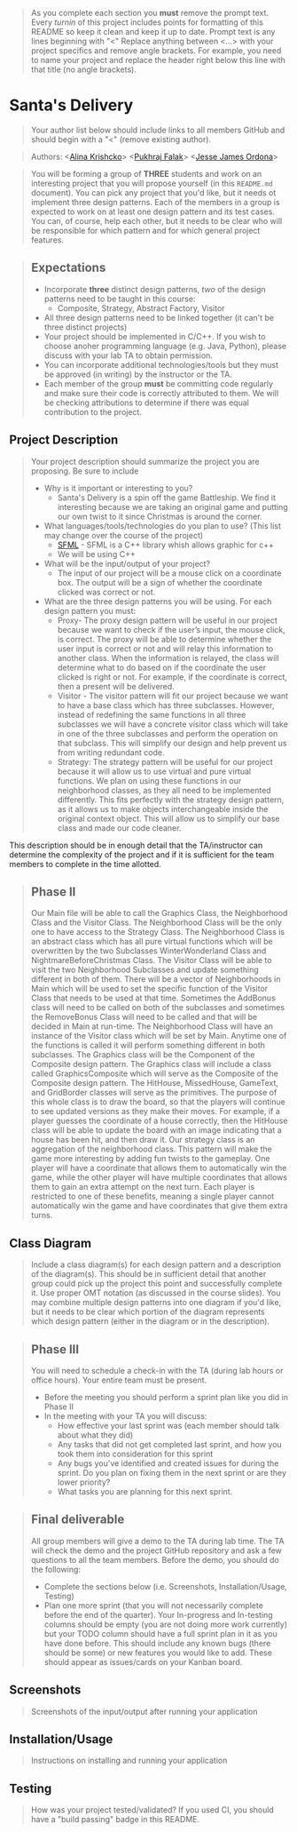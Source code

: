  > As you complete each section you **must** remove the prompt text. Every *turnin* of this project includes points for formatting of this README so keep it clean and keep it up to date. 
 > Prompt text is any lines beginning with "\<"
 > Replace anything between \<...\> with your project specifics and remove angle brackets. For example, you need to name your project and replace the header right below this line with that title (no angle brackets). 
# Santa's Delivery
 > Your author list below should include links to all members GitHub and should begin with a "\<" (remove existing author).
 
 > Authors: \<[Alina Krishcko](https://github.com/Aika87)\> \<[Pukhraj Falak](https://github.com/psfalak)\> \<[Jesse James Ordona](https://github.com/jessejamesss)\>
 
 > You will be forming a group of **THREE** students and work on an interesting project that you will propose yourself (in this `README.md` document). You can pick any project that you'd like, but it needs ot implement three design patterns. Each of the members in a group is expected to work on at least one design pattern and its test cases. You can, of course, help each other, but it needs to be clear who will be responsible for which pattern and for which general project features.
 
 > ## Expectations
 > * Incorporate **three** distinct design patterns, *two* of the design patterns need to be taught in this course:
 >   * Composite, Strategy, Abstract Factory, Visitor
 > * All three design patterns need to be linked together (it can't be three distinct projects)
 > * Your project should be implemented in C/C++. If you wish to choose anoher programming language (e.g. Java, Python), please discuss with your lab TA to obtain permission.
 > * You can incorporate additional technologies/tools but they must be approved (in writing) by the instructor or the TA.
 > * Each member of the group **must** be committing code regularly and make sure their code is correctly attributed to them. We will be checking attributions to determine if there was equal contribution to the project.

## Project Description
 > Your project description should summarize the project you are proposing. Be sure to include
 > * Why is it important or interesting to you?
 >   * Santa's Delivery is a spin off the game Battleship. We find it interesting because we are taking an original game and putting our own twist to it since Christmas is around the corner.
 > * What languages/tools/technologies do you plan to use? (This list may change over the course of the project)
 >   * [SFML](https://www.sfml-dev.org/) - SFML is a C++ library whish allows graphic for c++
 >   * We will be using C++ 
 > * What will be the input/output of your project?
 >   * The input of our project will be a mouse click on a coordinate box. The output will be a sign of whether the coordinate clicked was correct or not.
 > * What are the three design patterns you will be using. For each design pattern you must:
 >   * Proxy- The proxy design pattern will be useful in our project because we want to check if the user’s input, the mouse click, is correct. The proxy will be able to determine whether the user input is correct or not and will relay this information to another class. When the information is relayed, the class will determine what to do based on if the coordinate the user clicked is right or not. For example, if the coordinate is correct, then a present will be delivered.
 >   * Visitor - The visitor pattern will fit our project because we want to have a base class which has three subclasses. However, instead of redefining the same functions in all three subclasses we will have a concrete visitor class which will take in one of the three subclasses and perform the operation on that subclass. This will simplify our design and help prevent us from writing redundant code. 
 >   * Strategy: The strategy pattern will be useful for our project because it will allow us to use virtual and pure virtual functions. We plan on using these functions in our neighborhood classes, as they all need to be implemented differently. This fits perfectly with the strategy design pattern, as it allows us to make objects interchangeable inside the original context object. This will allow us to simplify our base class and made our code cleaner.

 This description should be in enough detail that the TA/instructor can determine the complexity of the project and if it is sufficient for the team members to complete in the time allotted. 

 > ## Phase II
 > Our Main file will be able to call the Graphics Class, the Neighborhood Class and the Visitor Class. The Neighborhood Class will be the only one to have access to the Strategy Class. The Neighborhood Class is an abstract class which has all pure virtual functions which will be overwritten by the two Subclasses WinterWonderland Class and NightmareBeforeChristmas Class. The Visitor Class will be able to visit the two Neighborhood Subclasses and update something different in both of them. There will be a vector of Neighborhoods in Main which will be used to set the specific function of the Visitor Class that needs to be used at that time. Sometimes the AddBonus class will need to be called on both of the subclasses and sometimes the RemoveBonus Class will need to be called and that will be decided in Main at run-time. The Neighborhood Class will have an instance of the Visitor class which will be set by Main. Anytime one of the functions is called it will perform something different in both subclasses. The Graphics class will be the Component of the Composite design pattern. The Graphics class will include a class called GraphicsComposite which will serve as the Composite of the Composite design pattern. The HitHouse, MissedHouse, GameText, and GridBorder classes will serve as the primitives. The purpose of this whole class is to draw the board, so that the players will continue to see updated versions as they make their moves. For example, if a player guesses the coordinate of a house correctly, then the HitHouse class will be able to update the board with an image indicating that a house has been hit, and then draw it. Our strategy class is an aggregation of the neighborhood class. This pattern will make the game more interesting by adding fun twists to the gameplay. One player will have a coordinate that allows them to automatically win the game, while the other player will have multiple coordinates that allows them to gain an extra attempt on the next turn. Each player is restricted to one of these benefits, meaning a single player cannot automatically win the game and have coordinates that give them extra turns. 

## Class Diagram
 > Include a class diagram(s) for each design pattern and a description of the diagram(s). This should be in sufficient detail that another group could pick up the project this point and successfully complete it. Use proper OMT notation (as discussed in the course slides). You may combine multiple design patterns into one diagram if you'd like, but it needs to be clear which portion of the diagram represents which design pattern (either in the diagram or in the description). 
 
 > ## Phase III
 > You will need to schedule a check-in with the TA (during lab hours or office hours). Your entire team must be present. 
 > * Before the meeting you should perform a sprint plan like you did in Phase II
 > * In the meeting with your TA you will discuss: 
 >   - How effective your last sprint was (each member should talk about what they did)
 >   - Any tasks that did not get completed last sprint, and how you took them into consideration for this sprint
 >   - Any bugs you've identified and created issues for during the sprint. Do you plan on fixing them in the next sprint or are they lower priority?
 >   - What tasks you are planning for this next sprint.

 > ## Final deliverable
 > All group members will give a demo to the TA during lab time. The TA will check the demo and the project GitHub repository and ask a few questions to all the team members. 
 > Before the demo, you should do the following:
 > * Complete the sections below (i.e. Screenshots, Installation/Usage, Testing)
 > * Plan one more sprint (that you will not necessarily complete before the end of the quarter). Your In-progress and In-testing columns should be empty (you are not doing more work currently) but your TODO column should have a full sprint plan in it as you have done before. This should include any known bugs (there should be some) or new features you would like to add. These should appear as issues/cards on your Kanban board. 
 ## Screenshots
 > Screenshots of the input/output after running your application
 ## Installation/Usage
 > Instructions on installing and running your application
 ## Testing
 > How was your project tested/validated? If you used CI, you should have a "build passing" badge in this README.
 
